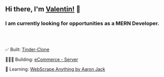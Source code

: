 ## Hi there, I'm [Valentin!](https://www.linkedin.com/in/valentinmull/) 👋

### I am currently looking for opportunities as a MERN Developer.
<br />
<br />

✅ Built: [Tinder-Clone][Tinder-clone]  <br />

👨🏽‍💻 Building: [eCommerce - Server][eCom] <br />

🧠 Learning: [WebScrape Anything by Aaron Jack][webscrape] <br />




  [Tinder-clone]: https://tinder-clone-c95b2.web.app/
  [meed]: https://github.com/valentin-muller/meed-chat-mern
  [LinkedIn]: https://www.linkedin.com/in/valentinmull/
  [webscrape]: https://javascriptwebscraping.com/
  [eCom]: https://github.com/valentin-muller/ecom-server

